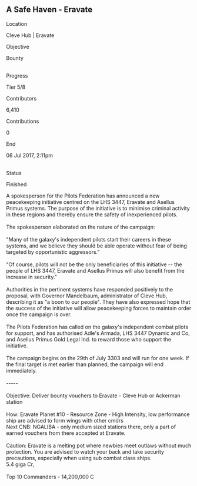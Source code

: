 ## A Safe Haven - Eravate

Location

Cleve Hub \| Eravate

Objective

Bounty

\
Progress

Tier 5/8

Contributors

6,410

Contributions

0

End

06 Jul 2017, 2:11pm

\
Status

Finished

A spokesperson for the Pilots Federation has announced a new
peacekeeping initiative centred on the LHS 3447, Eravate and Asellus
Primus systems. The purpose of the initiative is to minimise criminal
activity in these regions and thereby ensure the safety of inexperienced
pilots.\
\
The spokesperson elaborated on the nature of the campaign:\
\
"Many of the galaxy\'s independent pilots start their careers in these
systems, and we believe they should be able operate without fear of
being targeted by opportunistic aggressors."\
\
"Of course, pilots will not be the only beneficiaries of this initiative
-- the people of LHS 3447, Eravate and Asellus Primus will also benefit
from the increase in security."\
\
Authorities in the pertinent systems have responded positively to the
proposal, with Governor Mandelbaum, administrator of Cleve Hub,
describing it as "a boon to our people". They have also expressed hope
that the success of the initiative will allow peacekeeping forces to
maintain order once the campaign is over.\
\
The Pilots Federation has called on the galaxy\'s independent combat
pilots for support, and has authorised Adle\'s Armada, LHS 3447 Dynamic
and Co, and Asellus Primus Gold Legal Ind. to reward those who support
the initiative.\
\
The campaign begins on the 29th of July 3303 and will run for one week.
If the final target is met earlier than planned, the campaign will end
immediately.\
\
-----\
\
Objective: Deliver bounty vouchers to Eravate - Cleve Hub or Ackerman
station\
\
How: Eravate Planet #10 - Resource Zone - High Intensity, low
performance ship are advised to form wings with other cmdrs\
Next CNB: NGALIBA - only medium sized stations there, only a part of
earned vouchers from there accepted at Eravate.\
\
Caution: Eravate is a melting pot where newbies meet outlaws without
much protection. You are advised to watch your back and take security
precautions, especially when using sub combat class ships.\
5.4 giga Cr,\
\
Top 10 Commanders - 14,200,000 C
